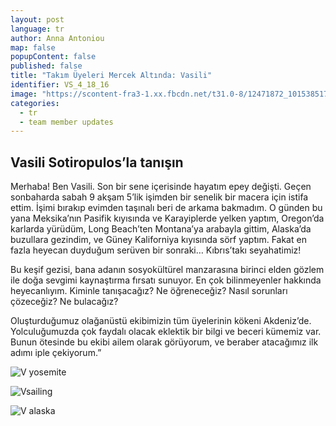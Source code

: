 ```yaml
---
layout: post
language: tr
author: Anna Antoniou
map: false
popupContent: false
published: false
title: "Takım Üyeleri Mercek Altında: Vasili"
identifier: VS_4_18_16
image: "https://scontent-fra3-1.xx.fbcdn.net/t31.0-8/12471872_10153851739748844_7079054740535570838_o.jpg"
categories: 
  - tr
  - team member updates
---
```

## Vasili Sotiropulos’la tanışın 

Merhaba! Ben Vasili. Son bir sene içerisinde hayatım epey değişti. Geçen sonbaharda sabah 9 akşam 5’lik işimden bir senelik bir macera için istifa ettim. İşimi bırakıp evimden taşınalı beri de arkama bakmadım. O günden bu yana Meksika’nın Pasifik kıyısında ve Karayiplerde yelken yaptım, Oregon’da karlarda yürüdüm, Long Beach’ten Montana’ya arabayla gittim, Alaska’da buzullara gezindim, ve Güney Kaliforniya kıyısında sörf yaptım.  Fakat en fazla heyecan duyduğum serüven bir sonraki… Kıbrıs’takı seyahatimiz!
 
Bu keşif gezisi, bana adanın sosyokültürel manzarasına birinci elden gözlem ile doğa sevgimi kaynaştırma fırsatı sunuyor. En çok bilinmeyenler hakkında heyecanlıyım. Kiminle tanışacağız? Ne öğreneceğiz? Nasıl sorunları çözeceğiz? Ne bulacağız?
 
Oluşturduğumuz olağanüstü ekibimizin tüm üyelerinin kökeni Akdeniz’de. Yolculuğumuzda çok faydalı olacak eklektik bir bilgi ve beceri kümemiz var. Bunun ötesinde bu ekibi ailem olarak görüyorum, ve beraber atacağımız ilk adımı iple çekiyorum.”

![V yosemite](https://scontent-fra3-1.xx.fbcdn.net/hphotos-xat1/v/t1.0-0/q84/p206x206/11218455_1695064557381511_397204977700404661_n.jpg?oh=defc8d7b79c8270293624a56bdef123d&oe=57A6FF85)

![Vsailing](https://scontent-fra3-1.xx.fbcdn.net/t31.0-8/12471872_10153851739748844_7079054740535570838_o.jpg)

![V alaska]({{site.baseurl}}/media/IMG_1262.jpg)